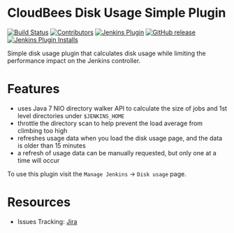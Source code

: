 # CloudBees Disk Usage Simple Plugin

[![Build Status](https://ci.jenkins.io/job/Plugins/job/cloudbees-disk-usage-simple-plugin/job/master/badge/icon)](https://ci.jenkins.io/job/Plugins/job/cloudbees-disk-usage-simple-plugin/job/master/)
[![Contributors](https://img.shields.io/github/contributors/jenkinsci/cloudbees-disk-usage-simple-plugin.svg)](https://github.com/jenkinsci/cloudbees-disk-usage-simple-plugin/graphs/contributors)
[![Jenkins Plugin](https://img.shields.io/jenkins/plugin/v/cloudbees-disk-usage-simple.svg)](https://plugins.jenkins.io/cloudbees-disk-usage-simple)
[![GitHub release](https://img.shields.io/github/release/jenkinsci/cloudbees-disk-usage-simple-plugin.svg?label=changelog)](https://github.com/jenkinsci/cloudbees-disk-usage-simple-plugin/releases/latest)
[![Jenkins Plugin Installs](https://img.shields.io/jenkins/plugin/i/cloudbees-disk-usage-simple.svg?color=blue)](https://plugins.jenkins.io/cloudbees-disk-usage-simple)

Simple disk usage plugin that calculates disk usage while limiting the performance impact on the Jenkins controller.

# Features
* uses Java 7 NIO directory walker API to calculate the size of jobs and 1st level directories under `$JENKINS_HOME`
* throttle the directory scan to help prevent the load average from climbing too high
* refreshes usage data when you load the disk usage page, and the data is older than 15 minutes
* a refresh of usage data can be manually requested, but only one at a time will occur

To use this plugin visit the `Manage Jenkins` -> `Disk usage` page.

# Resources
* Issues Tracking: [Jira](https://issues.jenkins-ci.org/issues/?jql=project+%3D+JENKINS+AND+component+%3D+cloudbees-disk-usage-simple-plugin)

